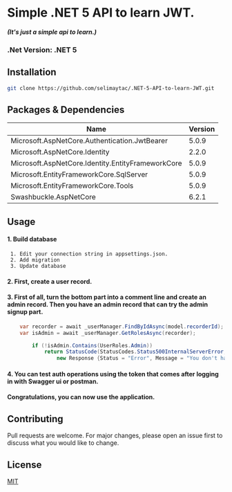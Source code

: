 # Simple .NET 5 API to learn JWT.

***(It's just a simple api to learn.)***
### .Net Version: .NET 5 ###
## Installation
```bash
git clone https://github.com/selimaytac/.NET-5-API-to-learn-JWT.git
```
## Packages & Dependencies
Name    | Version 
------------- | -------------
Microsoft.AspNetCore.Authentication.JwtBearer  |   5.0.9
Microsoft.AspNetCore.Identity  |  2.2.0
Microsoft.AspNetCore.Identity.EntityFrameworkCore  |  5.0.9
Microsoft.EntityFrameworkCore.SqlServer  |  5.0.9
Microsoft.EntityFrameworkCore.Tools  |  5.0.9
Swashbuckle.AspNetCore  |  6.2.1

## Usage

#### 1. Build database
     1. Edit your connection string in appsettings.json.
     2. Add migration
     3. Update database

#### 2. First, create a user record.

#### 3. First of all, turn the bottom part into a comment line and create an admin record. Then you have an admin record that can try the admin signup part.
```csharp
    var recorder = await _userManager.FindByIdAsync(model.recorderId);
    var isAdmin = await _userManager.GetRolesAsync(recorder);

        if (!isAdmin.Contains(UserRoles.Admin))
            return StatusCode(StatusCodes.Status500InternalServerError,
                new Response {Status = "Error", Message = "You don't have enough permission!"});
```
#### 4. You can test auth operations using the token that comes after logging in with Swagger ui or postman.

#### Congratulations, you can now use the application. ####
## Contributing ###
Pull requests are welcome. For major changes, please open an issue first to discuss what you would like to change.
## License
[MIT](https://choosealicense.com/licenses/mit/)
